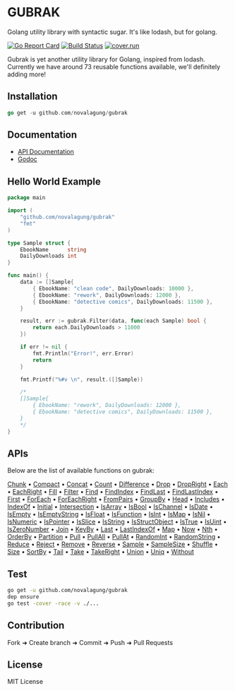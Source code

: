 # GUBRAK

Golang utility library with syntactic sugar. It's like lodash, but for golang.

[![Go Report Card](https://goreportcard.com/badge/github.com/novalagung/gubrak?nocache=1)](https://goreportcard.com/report/github.com/novalagung/gubrak?nocache=1)
[![Build Status](https://travis-ci.org/novalagung/gubrak.svg?branch=master)](https://travis-ci.org/novalagung/gubrak)
[![cover.run](https://cover.run/go/github.com/novalagung/gubrak.svg?style=flat&tag=golang-1.10)](https://cover.run/go?tag=golang-1.10&repo=github.com%2Fnovalagung%2Fgubrak)
<!-- [![Coverage Status](https://coveralls.io/repos/github/novalagung/gubrak/badge.svg?branch=master)](https://coveralls.io/github/novalagung/gubrak?branch=master) -->

Gubrak is yet another utility library for Golang, inspired from lodash. Currently we have around 73 reusable functions available, we'll definitely adding more!

## Installation

```go
go get -u github.com/novalagung/gubrak
```

## Documentation

 - [API Documentation](https://gubrak.github.io/)
 - [Godoc](https://godoc.org/github.com/novalagung/gubrak)

## Hello World Example

```go
package main

import (
    "github.com/novalagung/gubrak"
    "fmt"
)

type Sample struct {
    EbookName      string
    DailyDownloads int
}

func main() {
    data := []Sample{
        { EbookName: "clean code", DailyDownloads: 10000 },
        { EbookName: "rework", DailyDownloads: 12000 },
        { EbookName: "detective comics", DailyDownloads: 11500 },
    }

    result, err := gubrak.Filter(data, func(each Sample) bool {
        return each.DailyDownloads > 11000
    })

    if err != nil {
        fmt.Println("Error!", err.Error)
        return
    }

    fmt.Printf("%#v \n", result.([]Sample))

    /*
    []Sample{
        { EbookName: "rework", DailyDownloads: 12000 },
        { EbookName: "detective comics", DailyDownloads: 11500 },
    }
    */
}
```

## APIs

Below are the list of available functions on gubrak:

[Chunk](https://godoc.org/github.com/novalagung/gubrak#Chunk) • [Compact](https://godoc.org/github.com/novalagung/gubrak#Compact) • [Concat](https://godoc.org/github.com/novalagung/gubrak#Concat) • [Count](https://godoc.org/github.com/novalagung/gubrak#Count) • [Difference](https://godoc.org/github.com/novalagung/gubrak#Difference) • [Drop](https://godoc.org/github.com/novalagung/gubrak#Drop) • [DropRight](https://godoc.org/github.com/novalagung/gubrak#DropRight) • [Each](https://godoc.org/github.com/novalagung/gubrak#Each) • [EachRight](https://godoc.org/github.com/novalagung/gubrak#EachRight) • [Fill](https://godoc.org/github.com/novalagung/gubrak#Fill) • [Filter](https://godoc.org/github.com/novalagung/gubrak#Filter) • [Find](https://godoc.org/github.com/novalagung/gubrak#Find) • [FindIndex](https://godoc.org/github.com/novalagung/gubrak#FindIndex) • [FindLast](https://godoc.org/github.com/novalagung/gubrak#FindLast) • [FindLastIndex](https://godoc.org/github.com/novalagung/gubrak#FindLastIndex) • [First](https://godoc.org/github.com/novalagung/gubrak#First) • [ForEach](https://godoc.org/github.com/novalagung/gubrak#ForEach) • [ForEachRight](https://godoc.org/github.com/novalagung/gubrak#ForEachRight) • [FromPairs](https://godoc.org/github.com/novalagung/gubrak#FromPairs) • [GroupBy](https://godoc.org/github.com/novalagung/gubrak#GroupBy) • [Head](https://godoc.org/github.com/novalagung/gubrak#Head) • [Includes](https://godoc.org/github.com/novalagung/gubrak#Includes) • [IndexOf](https://godoc.org/github.com/novalagung/gubrak#IndexOf) • [Initial](https://godoc.org/github.com/novalagung/gubrak#Initial) • [Intersection](https://godoc.org/github.com/novalagung/gubrak#Intersection) • [IsArray](https://godoc.org/github.com/novalagung/gubrak#IsArray) • [IsBool](https://godoc.org/github.com/novalagung/gubrak#IsBool) • [IsChannel](https://godoc.org/github.com/novalagung/gubrak#IsChannel) • [IsDate](https://godoc.org/github.com/novalagung/gubrak#IsDate) • [IsEmpty](https://godoc.org/github.com/novalagung/gubrak#IsEmpty) • [IsEmptyString](https://godoc.org/github.com/novalagung/gubrak#IsEmptyString) • [IsFloat](https://godoc.org/github.com/novalagung/gubrak#IsFloat) • [IsFunction](https://godoc.org/github.com/novalagung/gubrak#IsFunction) • [IsInt](https://godoc.org/github.com/novalagung/gubrak#IsInt) • [IsMap](https://godoc.org/github.com/novalagung/gubrak#IsMap) • [IsNil](https://godoc.org/github.com/novalagung/gubrak#IsNil) • [IsNumeric](https://godoc.org/github.com/novalagung/gubrak#IsNumeric) • [IsPointer](https://godoc.org/github.com/novalagung/gubrak#IsPointer) • [IsSlice](https://godoc.org/github.com/novalagung/gubrak#IsSlice) • [IsString](https://godoc.org/github.com/novalagung/gubrak#IsString) • [IsStructObject](https://godoc.org/github.com/novalagung/gubrak#IsStructObject) • [IsTrue](https://godoc.org/github.com/novalagung/gubrak#IsTrue) • [IsUint](https://godoc.org/github.com/novalagung/gubrak#IsUint) • [IsZeroNumber](https://godoc.org/github.com/novalagung/gubrak#IsZeroNumber) • [Join](https://godoc.org/github.com/novalagung/gubrak#Join) • [KeyBy](https://godoc.org/github.com/novalagung/gubrak#KeyBy) • [Last](https://godoc.org/github.com/novalagung/gubrak#Last) • [LastIndexOf](https://godoc.org/github.com/novalagung/gubrak#LastIndexOf) • [Map](https://godoc.org/github.com/novalagung/gubrak#Map) • [Now](https://godoc.org/github.com/novalagung/gubrak#Now) • [Nth](https://godoc.org/github.com/novalagung/gubrak#Nth) • [OrderBy](https://godoc.org/github.com/novalagung/gubrak#OrderBy) • [Partition](https://godoc.org/github.com/novalagung/gubrak#Partition) • [Pull](https://godoc.org/github.com/novalagung/gubrak#Pull) • [PullAll](https://godoc.org/github.com/novalagung/gubrak#PullAll) • [PullAt](https://godoc.org/github.com/novalagung/gubrak#PullAt) • [RandomInt](https://godoc.org/github.com/novalagung/gubrak#RandomInt) • [RandomString](https://godoc.org/github.com/novalagung/gubrak#RandomString) • [Reduce](https://godoc.org/github.com/novalagung/gubrak#Reduce) • [Reject](https://godoc.org/github.com/novalagung/gubrak#Reject) • [Remove](https://godoc.org/github.com/novalagung/gubrak#Remove) • [Reverse](https://godoc.org/github.com/novalagung/gubrak#Reverse) • [Sample](https://godoc.org/github.com/novalagung/gubrak#Sample) • [SampleSize](https://godoc.org/github.com/novalagung/gubrak#SampleSize) • [Shuffle](https://godoc.org/github.com/novalagung/gubrak#Shuffle) • [Size](https://godoc.org/github.com/novalagung/gubrak#Size) • [SortBy](https://godoc.org/github.com/novalagung/gubrak#SortBy) • [Tail](https://godoc.org/github.com/novalagung/gubrak#Tail) • [Take](https://godoc.org/github.com/novalagung/gubrak#Take) • [TakeRight](https://godoc.org/github.com/novalagung/gubrak#TakeRight) • [Union](https://godoc.org/github.com/novalagung/gubrak#Union) • [Uniq](https://godoc.org/github.com/novalagung/gubrak#Uniq) • [Without](https://godoc.org/github.com/novalagung/gubrak#Without)

## Test

```bash
go get -u github.com/novalagung/gubrak
dep ensure
go test -cover -race -v ./... 
```

## Contribution

Fork ➜ Create branch ➜ Commit ➜ Push ➜ Pull Requests

## License

MIT License
